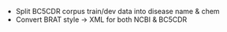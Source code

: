 - Split BC5CDR corpus train/dev data into disease name & chem
- Convert BRAT style -> XML for both NCBI & BC5CDR
